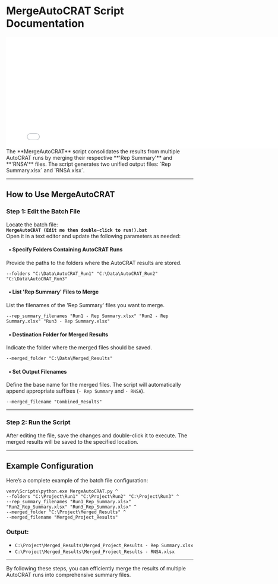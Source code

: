 # MergeAutoCRAT Script Documentation

<iframe src="../assets/MergeAutoCRAT_diagram.html" width="800" height="300" style="border:none; margin:0; padding:0; display:block;"></iframe>
The **MergeAutoCRAT** script consolidates the results from multiple AutoCRAT runs by merging their respective **'Rep Summary'** and **'RNSA'** files. The script generates two unified output files: `Rep Summary.xlsx` and `RNSA.xlsx`.

---

## How to Use MergeAutoCRAT

### Step 1: Edit the Batch File

Locate the batch file:  
**`MergeAutoCRAT (Edit me then double-click to run!).bat`**  
Open it in a text editor and update the following parameters as needed:

#### &nbsp;&nbsp;• Specify Folders Containing AutoCRAT Runs
Provide the paths to the folders where the AutoCRAT results are stored. 
```
--folders "C:\Data\AutoCRAT_Run1" "C:\Data\AutoCRAT_Run2" "C:\Data\AutoCRAT_Run3"
```

#### &nbsp;&nbsp;• List 'Rep Summary' Files to Merge
List the filenames of the 'Rep Summary' files you want to merge.  
```
--rep_summary_filenames "Run1 - Rep Summary.xlsx" "Run2 - Rep Summary.xlsx" "Run3 - Rep Summary.xlsx"
```

#### &nbsp;&nbsp;• Destination Folder for Merged Results
Indicate the folder where the merged files should be saved.  
```
--merged_folder "C:\Data\Merged_Results"
```

#### &nbsp;&nbsp;• Set Output Filenames
Define the base name for the merged files. The script will automatically append appropriate suffixes (`- Rep Summary` and `- RNSA`).  
```
--merged_filename "Combined_Results"
```

---

### Step 2: Run the Script
After editing the file, save the changes and double-click it to execute. The merged results will be saved to the specified location.

---

## Example Configuration
Here’s a complete example of the batch file configuration:

```
venv\Scripts\python.exe MergeAutoCRAT.py ^
--folders "C:\Project\Run1" "C:\Project\Run2" "C:\Project\Run3" ^
--rep_summary_filenames "Run1_Rep_Summary.xlsx" "Run2_Rep_Summary.xlsx" "Run3_Rep_Summary.xlsx" ^
--merged_folder "C:\Project\Merged_Results" ^
--merged_filename "Merged_Project_Results"
```

### Output:
- `C:\Project\Merged_Results\Merged_Project_Results - Rep Summary.xlsx`
- `C:\Project\Merged_Results\Merged_Project_Results - RNSA.xlsx`

---


By following these steps, you can efficiently merge the results of multiple AutoCRAT runs into comprehensive summary files.




